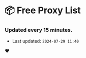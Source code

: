 # :package: Free Proxy List
### Updated every 15 minutes.

- Last updated: `2024-07-29 11:40`

:heart:
